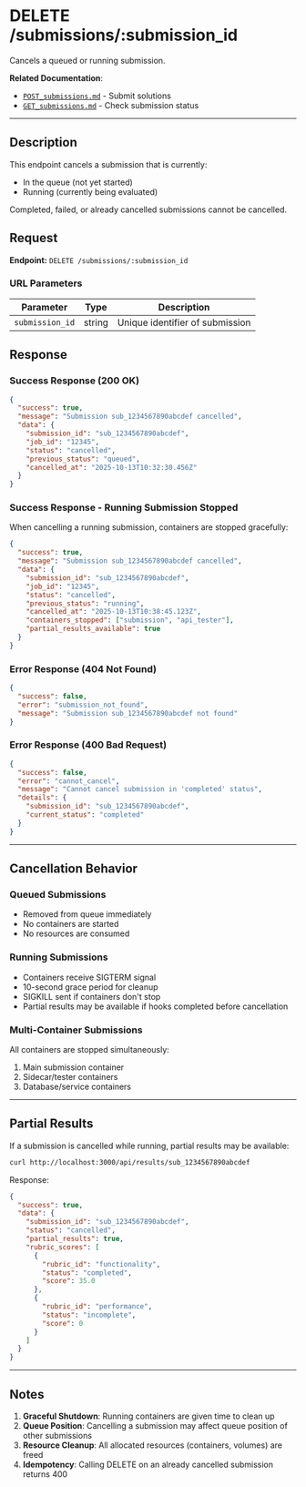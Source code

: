 # DELETE /submissions/:submission_id

Cancels a queued or running submission.

**Related Documentation**:

- [`POST_submissions.md`](POST_submissions.md) - Submit solutions
- [`GET_submissions.md`](GET_submissions.md) - Check submission status

---

## Description

This endpoint cancels a submission that is currently:

- In the queue (not yet started)
- Running (currently being evaluated)

Completed, failed, or already cancelled submissions cannot be cancelled.

## Request

**Endpoint:** `DELETE /submissions/:submission_id`

### URL Parameters

| Parameter       | Type   | Description                     |
| --------------- | ------ | ------------------------------- |
| `submission_id` | string | Unique identifier of submission |

## Response

### Success Response (200 OK)

```json
{
  "success": true,
  "message": "Submission sub_1234567890abcdef cancelled",
  "data": {
    "submission_id": "sub_1234567890abcdef",
    "job_id": "12345",
    "status": "cancelled",
    "previous_status": "queued",
    "cancelled_at": "2025-10-13T10:32:30.456Z"
  }
}
```

### Success Response - Running Submission Stopped

When cancelling a running submission, containers are stopped gracefully:

```json
{
  "success": true,
  "message": "Submission sub_1234567890abcdef cancelled",
  "data": {
    "submission_id": "sub_1234567890abcdef",
    "job_id": "12345",
    "status": "cancelled",
    "previous_status": "running",
    "cancelled_at": "2025-10-13T10:38:45.123Z",
    "containers_stopped": ["submission", "api_tester"],
    "partial_results_available": true
  }
}
```

### Error Response (404 Not Found)

```json
{
  "success": false,
  "error": "submission_not_found",
  "message": "Submission sub_1234567890abcdef not found"
}
```

### Error Response (400 Bad Request)

```json
{
  "success": false,
  "error": "cannot_cancel",
  "message": "Cannot cancel submission in 'completed' status",
  "details": {
    "submission_id": "sub_1234567890abcdef",
    "current_status": "completed"
  }
}
```

---

## Cancellation Behavior

### Queued Submissions

- Removed from queue immediately
- No containers are started
- No resources are consumed

### Running Submissions

- Containers receive SIGTERM signal
- 10-second grace period for cleanup
- SIGKILL sent if containers don't stop
- Partial results may be available if hooks completed before cancellation

### Multi-Container Submissions

All containers are stopped simultaneously:

1. Main submission container
2. Sidecar/tester containers
3. Database/service containers

---

## Partial Results

If a submission is cancelled while running, partial results may be available:

```bash
curl http://localhost:3000/api/results/sub_1234567890abcdef
```

Response:

```json
{
  "success": true,
  "data": {
    "submission_id": "sub_1234567890abcdef",
    "status": "cancelled",
    "partial_results": true,
    "rubric_scores": [
      {
        "rubric_id": "functionality",
        "status": "completed",
        "score": 35.0
      },
      {
        "rubric_id": "performance",
        "status": "incomplete",
        "score": 0
      }
    ]
  }
}
```

---

## Notes

1. **Graceful Shutdown**: Running containers are given time to clean up
2. **Queue Position**: Cancelling a submission may affect queue position of other submissions
3. **Resource Cleanup**: All allocated resources (containers, volumes) are freed
4. **Idempotency**: Calling DELETE on an already cancelled submission returns 400
